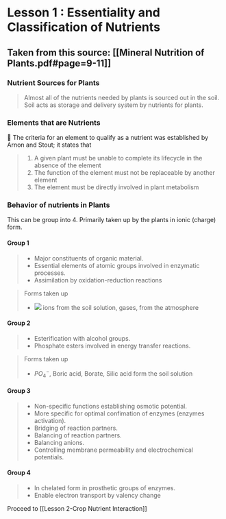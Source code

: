 # Lesson 1 : Essentiality and Classification of Nutrients

## Taken  from this source: [[Mineral Nutrition of Plants.pdf#page=9-11]]

### Nutrient Sources for Plants
> Almost all of the nutrients needed by plants is sourced out in the soil. Soil acts as storage and delivery system by nutrients for plants.

### Elements that are Nutrients
🧐 The criteria for an element to qualify as a nutrient was established by Arnon and Stout; it states that
>  1. A given plant must be unable to complete its lifecycle in the absence of the element
>  2. The function of the element must not be replaceable by another element
>  3. The element must be directly involved in plant metabolism

### Behavior of nutrients in Plants
This can be group into 4.  Primarily taken up by the plants in ionic (charge) form.

#### Group 1
> - Major constituents of organic material. 
> - Essential elements of atomic groups involved in enzymatic processes. 
> - Assimilation by oxidation-reduction reactions

> Forms taken up
> - <img src="https://render.githubusercontent.com/render/math?math=CO_2, HCO^-_3, H_2O, O_2, NO^-_2, NH^+_4, N_2, SO^{2-}_4, SO_2"> ions from the soil solution, gases, from the atmosphere

#### Group 2
> - Esterification with alcohol groups. 
> - Phosphate esters involved in energy transfer reactions.

> Forms taken up
> - $PO^-_4$, Boric acid, Borate, Silic acid form the soil solution

#### Group 3
> - Non-specific functions establishing osmotic potential. 
> - More specific for optimal confimation of enzymes (enzymes activation). 
> - Bridging of reaction partners. 
> - Balancing of reaction partners.
> - Balancing anions.
> - Controlling membrane permeability and electrochemical potentials.

#### Group 4
> - In chelated form in prosthetic groups of enzymes.
> - Enable electron transport by valency change

Proceed to [[Lesson 2-Crop Nutrient Interaction]]
